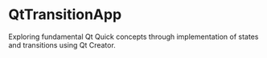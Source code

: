 # QtTransitionApp
Exploring fundamental Qt Quick concepts through implementation of states and transitions using Qt Creator.
